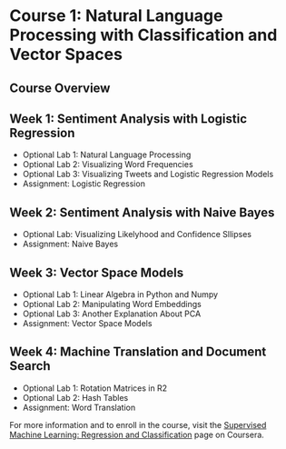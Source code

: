 # Course 1: Natural Language Processing with Classification and Vector Spaces

## Course Overview

## Week 1: Sentiment Analysis with Logistic Regression
- Optional Lab 1: Natural Language Processing
- Optional Lab 2: Visualizing Word Frequencies
- Optional Lab 3: Visualizing Tweets and Logistic Regression Models
- Assignment: Logistic Regression

## Week 2: Sentiment Analysis with Naive Bayes
- Optional Lab: Visualizing Likelyhood and Confidence Sllipses
- Assignment: Naive Bayes

## Week 3: Vector Space Models
- Optional Lab 1: Linear Algebra in Python and Numpy
- Optional Lab 2: Manipulating Word Embeddings
- Optional Lab 3: Another Explanation About PCA
- Assignment: Vector Space Models

## Week 4: Machine Translation and Document Search
- Optional Lab 1: Rotation Matrices in R2
- Optional Lab 2: Hash Tables
- Assignment: Word Translation

For more information and to enroll in the course, visit the [Supervised Machine Learning: Regression and Classification](https://www.coursera.org/learn/machine-learning?specialization=machine-learning-introduction) page on Coursera.
